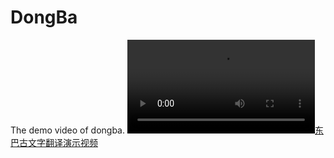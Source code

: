 # DongBa
The demo video of dongba.
[
![东巴古文字翻译演示视频](https://github.com/sssbai/DongBa/blob/main/dongba.mp4)
](https://github.com/sssbai/DongBa/blob/670085a0d9af775aef254a3e48a38bdea4ccd812/dongba.mp4)
